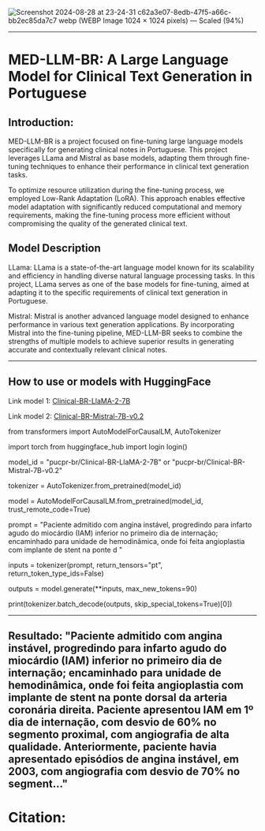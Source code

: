 
![Screenshot 2024-08-28 at 23-24-31 c62a3e07-8edb-47f5-a66c-bb2ec85da7c7 webp (WEBP Image 1024 × 1024 pixels) — Scaled (94%)](https://github.com/user-attachments/assets/bbc18d17-7650-4304-99dc-18fae2296831)

----------------------------------------------------------------------------------------------------------------------------------------------------------------------
# MED-LLM-BR: A Large Language Model for Clinical Text Generation in Portuguese

## Introduction:
MED-LLM-BR is a project focused on fine-tuning large language models specifically for generating clinical notes in Portuguese. This project leverages LLama and Mistral as base models, adapting them through fine-tuning techniques to enhance their performance in clinical text generation tasks.

To optimize resource utilization during the fine-tuning process, we employed Low-Rank Adaptation (LoRA). This approach enables effective model adaptation with significantly reduced computational and memory requirements, making the fine-tuning process more efficient without compromising the quality of the generated clinical text.

## Model Description
LLama: LLama is a state-of-the-art language model known for its scalability and efficiency in handling diverse natural language processing tasks. In this project, LLama serves as one of the base models for fine-tuning, aimed at adapting it to the specific requirements of clinical text generation in Portuguese.

Mistral: Mistral is another advanced language model designed to enhance performance in various text generation applications. By incorporating Mistral into the fine-tuning pipeline, MED-LLM-BR seeks to combine the strengths of multiple models to achieve superior results in generating accurate and contextually relevant clinical notes.




-------------------------------------------------------------------------------------------------------------------------------------------------------


## How to use or models with HuggingFace

Link model 1: [Clinical-BR-LlaMA-2-7B](https://huggingface.co/pucpr-br/Clinical-BR-LlaMA-2-7B)

Link model 2: [Clinical-BR-Mistral-7B-v0.2](https://huggingface.co/pucpr-br/Clinical-BR-Mistral-7B-v0.2)


from transformers import AutoModelForCausalLM, AutoTokenizer

import torch
from huggingface_hub import login
login()


model_id = "pucpr-br/Clinical-BR-LlaMA-2-7B" or "pucpr-br/Clinical-BR-Mistral-7B-v0.2"


tokenizer = AutoTokenizer.from_pretrained(model_id)

model     = AutoModelForCausalLM.from_pretrained(model_id, trust_remote_code=True)

prompt = "Paciente admitido com angina instável, progredindo para infarto agudo do miocárdio (IAM) inferior no primeiro dia de internação; encaminhado para unidade de hemodinâmica, onde foi feita angioplastia com implante de stent na ponte d "	

inputs = tokenizer(prompt, return_tensors="pt", return_token_type_ids=False)

outputs = model.generate(**inputs, max_new_tokens=90)

print(tokenizer.batch_decode(outputs, skip_special_tokens=True)[0])

---------------------------------------------------------------------------------------------------------------------------------------------------------
Resultado:
"Paciente admitido com angina instável, progredindo para infarto agudo do miocárdio (IAM) inferior no primeiro dia de internação; encaminhado para unidade de hemodinâmica, onde foi feita angioplastia com implante de stent na ponte dorsal da arteria coronária direita. Paciente apresentou IAM em 1º dia de internação, com desvio de 60% no segmento proximal, com angiografia de alta qualidade. Anteriormente, paciente havia apresentado episódios de angina instável, em 2003, com angiografia com desvio de 70% no segment..."
---------------------------------------------------------------------------------------------------------------------------------------------------------


# Citation:
